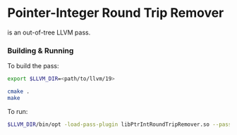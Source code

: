 # Pointer-Integer Round Trip Remover

is an out-of-tree LLVM pass.

### Building & Running

To build the pass:

```bash
export $LLVM_DIR=<path/to/llvm/19>

cmake .
make
```
To run:
```bash
$LLVM_DIR/bin/opt -load-pass-plugin libPtrIntRoundTripRemover.so --passes="ptr-int-round-trip-remover" -disable-output inputs/simple.ll
```